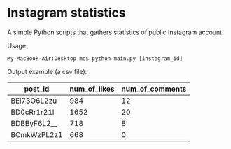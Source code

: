 # Instagram statistics

A simple Python scripts that gathers statistics of public Instagram account.

Usage:

```
My-MacBook-Air:Desktop me$ python main.py [instagram_id]
```

Output example (a csv file):

|post_id |	num_of_likes |	num_of_comments
|-------|----------------|--------------
|BEi73O6L2zu |	984 |	12
|BD0cRr1r21l |	1652 |	20
|BDBByF6L2__	| 718 |	8
|BCmkWzPL2z1	| 668	| 0
